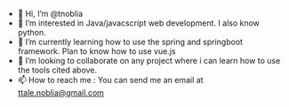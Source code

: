 - 👋 Hi, I’m @tnoblia
- 👀 I’m interested in Java/javacscript web development. I also know python.
- 🌱 I’m currently learning how to use the spring and springboot framework. Plan to know how to use vue.js
- 💞️ I’m looking to collaborate on any project where i can learn how to use the tools cited above.
- 📫 How to reach me : You can send me an email at ttale.noblia@gmail.com

<!---
tnoblia/tnoblia is a ✨ special ✨ repository because its `README.md` (this file) appears on your GitHub profile.
You can click the Preview link to take a look at your changes.
--->
